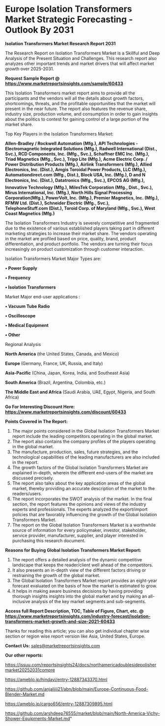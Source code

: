 # Europe Isolation Transformers Market Strategic Forecasting - Outlook By 2031

<strong>Isolation Transformers Market Research Report 2031</strong>

The Research Report on Isolation Transformers Market is a Skillful and Deep Analysis of the Present Situation and Challenges. This research report also analyzes other important trends and market drivers that will affect market growth over 2025-2031.

<strong>Request Sample Report @ <a href=https://www.marketreportsinsights.com/sample/60433>https://www.marketreportsinsights.com/sample/60433</a></strong>

This Isolation Transformers market report aims to provide all the participants and the vendors will all the details about growth factors, shortcomings, threats, and the profitable opportunities that the market will present in the near future. The report also features the revenue share, industry size, production volume, and consumption in order to gain insights about the politics to contest for gaining control of a large portion of the market share.

Top Key Players in the Isolation Transformers Market:

<strong>Allen-Bradley / Rockwell Automation (Mfg.), API Technologies - Electromagnetic Integrated Solutions (Mfg.), Radwell International (Dist., Svc.), RCD Components, Inc. (Mfg., Svc.), Schaffner EMC Inc. (Mfg.), Triad Magnetics (Mfg., Svc.), Tripp Lite (Mfg.), Acme Electric Corp. / Power Distribution Products (Mfg.), Airlink Transformers (Mfg.), Allied Electronics, Inc. (Dist.), Amgis Toroidal Power Products, LLC (Mfg.), Automationdirect.com (Mfg., Dist.), Block USA, Inc. (Mfg.), D and N Electronics, Inc. (Dist.), Datatronics (Mfg., Svc.), EPCOS AG (Mfg.), Innovative Technology (Mfg.), MilesTek Corporation (Mfg., Dist., Svc.), Mirus International, Inc. (Mfg.), North Hills Signal Processing Corporation(Mfg.), PowerVolt, Inc. (Mfg.), Premier Magnetics, Inc. (Mfg.), RFMW Ltd. (Dist.), Schneider Electric (Mfg., Svc.), TelephoneStuff.com (Dist.), Toroid Corp. of Maryland (Mfg., Svc.), West Coast Magnetics (Mfg.)</strong>

The Isolation Transformers Industry is severely competitive and fragmented due to the existence of various established players taking part in different marketing strategies to increase their market share. The vendors operating in the market are profiled based on price, quality, brand, product differentiation, and product portfolio. The vendors are turning their focus increasingly on product customization through customer interaction.

Isolation Transformers Market Major Types are:

<strong>• Power Supply

• Frequency

• Isolation Transformers</strong>

Market Major end-user applications :

<strong>• Vacuum Tube Radio

• Oscilloscope

• Medical Equipment

• Other</strong>

Regional Analysis

</u><strong><b>North America</b></strong> (the United States, Canada, and Mexico)

<strong><b>Europe </b></strong>(Germany, France, UK, Russia, and Italy)

<strong><b>Asia-Pacific</b></strong> (China, Japan, Korea, India, and Southeast Asia)

<strong><b>South America</b></strong> (Brazil, Argentina, Colombia, etc.)

<strong><b>The Middle East and Africa</b></strong> (Saudi Arabia, UAE, Egypt, Nigeria, and South Africa)

<strong>Go For Interesting Discount Here: <a href=https://www.marketreportsinsights.com/discount/60433>https://www.marketreportsinsights.com/discount/60433</a></strong>

<strong>Points Covered in The Report:</strong>
<ol>
  <li>The major points considered in the Global Isolation Transformers Market report include the leading competitors operating in the global market.</li>
  <li>The report also contains the company profiles of the players operating in the global market.</li>
  <li>The manufacture, production, sales, future strategies, and the technological capabilities of the leading manufacturers are also included in the report.</li>
  <li>The growth factors of the Global Isolation Transformers Market are explained in-depth, wherein the different end-users of the market are discussed precisely.</li>
  <li>The report also talks about the key application areas of the global market, thereby providing an accurate description of the market to the readers/users.</li>
  <li>The report incorporates the SWOT analysis of the market. In the final section, the report features the opinions and views of the industry experts and professionals. The experts analyzed the export/import policies that are favorably influencing the growth of the Global Isolation Transformers Market.</li>
  <li>The report on the Global Isolation Transformers Market is a worthwhile source of information for every policymaker, investor, stakeholder, service provider, manufacturer, supplier, and player interested in purchasing this research document.</li>
</ol>
<strong>Reasons for Buying Global Isolation Transformers Market Report:</strong>

<ol>
  <li>The report offers a detailed analysis of the dynamic competitive landscape that keeps the reader/client well ahead of the competitors.</li>
  <li>It also presents an in-depth view of the different factors driving or restraining the growth of the global market.</li>
  <li>The Global Isolation Transformers Market report provides an eight-year forecast evaluated on the basis of how the market is estimated to grow.</li>
  <li>It helps in making aware business decisions by having providing thorough insights insights into the global market and by making an all-inclusive analysis of the key market segments and sub-segments.</li>
</ol>
<strong>Access full Report Description, TOC, Table of Figure, Chart, etc. @ <a href=https://www.marketreportsinsights.com/industry-forecast/isolation-transformers-market-growth-and-size-2021-60433>https://www.marketreportsinsights.com/industry-forecast/isolation-transformers-market-growth-and-size-2021-60433</a></strong>


Thanks for reading this article; you can also get individual chapter wise section or region wise report version like Asia, United States, Europe.

<strong>Contact Us:</strong>
sales@marketreportsinsights.com

<strong>Our other reports:</strong>

<a href=https://issuu.com/reportsinsights24/docs/northamericadoublesidepolishermarket20252031compre>https://issuu.com/reportsinsights24/docs/northamericadoublesidepolishermarket20252031compre</a>

<a href=https://ameblo.jp/hindavi/entry-12887343370.html>https://ameblo.jp/hindavi/entry-12887343370.html</a>

<a href=https://github.com/anjaliiii21/abn/blob/main/Europe-Continuous-Food-Blender-Market.md>https://github.com/anjaliiii21/abn/blob/main/Europe-Continuous-Food-Blender-Market.md</a>

<a href=https://ameblo.jp/cargo656/entry-12887309895.html>https://ameblo.jp/cargo656/entry-12887309895.html</a>

<a href=https://github.com/arshdeep76555/market/blob/main/North-America-Vichy-Shower-Equipments-Market.md>https://github.com/arshdeep76555/market/blob/main/North-America-Vichy-Shower-Equipments-Market.md</a>"
